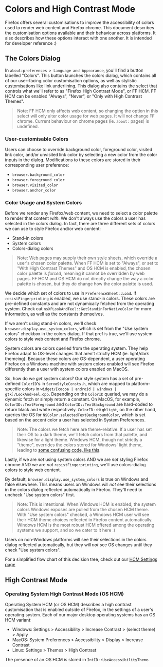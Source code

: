# Colors and High Contrast Mode
Firefox offers several customisations to improve the accessibility of colors used to render web content and Firefox chrome. This document describes the customisation options available and their behaviour across platforms. It also describes how these options interact with one another. It is intended for developer reference :)

## The Colors Dialog
In `about:preferences > Language and Appearance`, you'll find a button labelled "Colors". This button launches the colors dialog, which contains all of our user-facing color customisation options, as well as stylistic customisations like link underlining. This dialog also contains the select that controls what we'll refer to as "Firefox High Contrast Mode", or FF HCM. FF HCM can be enabled "Always", "Never", or "Only with High Contrast Themes".
> Note: FF HCM only affects web content, so changing the option in this select will only alter color usage for web pages. It will not change FF chrome. Current behaviour on chrome pages (ie. `about:` pages) is undefined.

### User-customisable Colors
Users can choose to override background color, foreground color, visited link color, and/or unvisited link color by selecting a new color from the color inputs in the dialog. Modifications to these colors are stored in their corresponding user preference:
- `browser.background_color`
- `browser.foreground_color`
- `browser.visited_color`
- `browser.anchor_color`

### Color Usage and System Colors
Before we render any Firefox/web content, we need to select a color palette to render that content _with_. We don't always use the colors a user has selected in the colors dialog. In fact, there are three different sets of colors we can use to style Firefox and/or web content:
- Stand-in colors
- System colors
- Colors-dialog colors

> Note: Web pages may supply their own style sheets, which override a user's chosen color palette. When FF HCM is set to "Always", or set to "With High Contrast Themes" and OS HCM is enabled, the chosen color palette is _forced_, meaning it cannot be overridden by web pages. FF HCM and OS HCM do not directly change the way a color palette is chosen, but they _do_ change how the color palette is used.

We decide which set of colors to use in `PreferenceSheet::Load`. If `resistFingerprinting` is enabled, we use stand-in colors. These colors are pre-defined constants and are not dynamically fetched from the operating system. Check out `nsXPLookAndFeel::GetStandinForNativeColor` for more information, as well as the constants themselves.

If we aren't using stand-in colors, we'll check `browser.display.use_system_colors`, which is set from the "Use system colors" checkbox in the colors dialog. If that pref is true, we'll use system colors to style web content and Firefox chrome.

System colors are colors queried from the operating system. They help Firefox adapt to OS-level changes that aren't strictly HCM (ie. light/dark themeing). Because these colors are OS-dependent, a user operating Firefox on a Windows machine with system colors enabled will see Firefox differently than a user with system colors enabled on MacOS.

 So, how do we _get_ system colors? Our style system has a set of pre-defined `ColorID`'s in `ServoStyleConsts.h`, which are  mapped to platform-specific colors in  `widget/[cocoa | android | windows | gtk]/LookAndFeel.cpp`. Depending on the `ColorID` queried, we may do a dynamic fetch or simply return a constant. On MacOS, for example, `ColorID::TextForeground` and `ColorID::TextBackground` are hard-coded to return black and white respectively. `ColorID::Highlight`, on the other hand, queries the OS for `NSColor.selectedTextBackgroundColor`, which is set based on the accent color a user has selected in System Preferences.
 > Note: The colors we fetch here are theme-relative. If a user has set their OS to a dark theme, we'll fetch colors from that palette, and likewise for a light theme. Windows HCM, though not strictly a "theme", overrides the colors stored for Windows' light theme, leading to [some confusing code, like this](https://searchfox.org/mozilla-central/rev/b462b11e71b500e084f51e61fbd9e19ea0122c78/layout/style/PreferenceSheet.cpp#202-210).

 Lastly, if we are _not_ using system colors AND we are _not_ styling Firefox chrome AND we are _not_ `resistFingerprinting`, we'll use colors-dialog colors to style web content.

 By default, `browser.display.use_system_colors` is true on Windows and false elsewhere. This means users on Windows will _not_ see their selections in the colors dialog reflected automatically in Firefox. They'll need to uncheck "Use system colors" first.
 > Note: This is intentional. When Windows HCM is enabled, the system colors Windows exposes are pulled from the chosen HCM theme. With "Use system colors" checked, a Windows HCM user will see their HCM theme choices reflected in Firefox content automatically. Windows HCM is the most robust HCM offered among the operating systems we support, and so we cater to it here :)

Users on non-Windows platforms will see their selections in the colors dialog reflected automatically, but they will _not_ see OS changes until they check "Use system colors".

For a simplified flow chart of this decision tree, check out our [HCM Settings page](https://firefox-source-docs.mozilla.org/accessible/HCMSettings.html)

## High Contrast Mode

### Operating System High Contrast Mode (OS HCM)

Operating System HCM (or OS HCM) describes a high contrast customisation that is enabled outside of Firefox, in the settings of a user's operating system. Each of our major desktop operating systems has an OS HCM variant:
- Windows: Settings > Accessibility > Increase Contrast > (select theme) > Apply
- MacOS: System Preferences > Accessibility > Display > Increase Contrast
- Linux: Settings > Themes > High Contrast

The presence of an OS HCM is stored in `IntID::UseAccessibilityTheme`.
